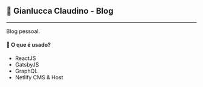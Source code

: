 ## 🚀 Gianlucca Claudino - Blog
---
Blog pessoal.


#### 🧐 O que é usado?
* ReactJS
* GatsbyJS
* GraphQL
* Netlify CMS & Host
